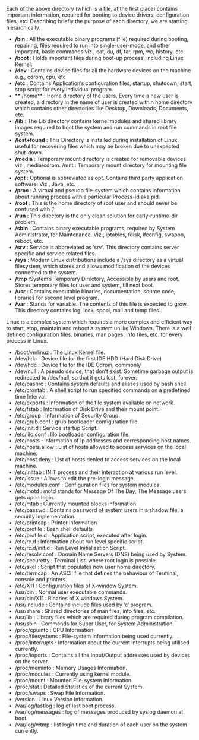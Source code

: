 Each of the above directory (which is a file, at the first place) contains important information, required for booting to device drivers, configuration files, etc. Describing briefly the purpose of each directory, we are starting hierarchically.

* **/bin** : All the executable binary programs (file) required during booting, repairing, files required to run into single-user-mode, and other important, basic commands viz., cat, du, df, tar, rpm, wc, history, etc.
* **/boot** : Holds important files during boot-up process, including Linux Kernel.
* **/dev** : Contains device files for all the hardware devices on the machine e.g., cdrom, cpu, etc
* **/etc** : Contains Application’s configuration files, startup, shutdown, start, stop script for every individual program.
* ** /home** : Home directory of the users. Every time a new user is created, a directory in the name of user is created within home directory which contains other directories like Desktop, Downloads, Documents, etc.
* **/lib** : The Lib directory contains kernel modules and shared library images required to boot the system and run commands in root file system.
* **/lost+found** : This Directory is installed during installation of Linux, useful for recovering files which may be broken due to unexpected shut-down.
* **/media** : Temporary mount directory is created for removable devices viz., media/cdrom.
/mnt : Temporary mount directory for mounting file system.
* **/opt** : Optional is abbreviated as opt. Contains third party application software. Viz., Java, etc.
* **/proc** : A virtual and pseudo file-system which contains information about running process with a particular Process-id aka pid.
* **/root** : This is the home directory of root user and should never be confused with ‘/‘
* **/run** : This directory is the only clean solution for early-runtime-dir problem.
* **/sbin** : Contains binary executable programs, required by System Administrator, for Maintenance. Viz., iptables, fdisk, ifconfig, swapon, reboot, etc.
* **/srv** : Service is abbreviated as ‘srv‘. This directory contains server specific and service related files.
* **/sys** : Modern Linux distributions include a /sys directory as a virtual filesystem, which stores and allows modification of the devices connected to the system.
* **/tmp** :System’s Temporary Directory, Accessible by users and root. Stores temporary files for user and system, till next boot.
* **/usr** : Contains executable binaries, documentation, source code, libraries for second level program.
* **/var** : Stands for variable. The contents of this file is expected to grow. This directory contains log, lock, spool, mail and temp files.

Linux is a complex system which requires a more complex and efficient way to start, stop, maintain and reboot a system unlike Windows. There is a well defined configuration files, binaries, man pages, info files, etc. for every process in Linux.

* /boot/vmlinuz : The Linux Kernel file.
* /dev/hda : Device file for the first IDE HDD (Hard Disk Drive)
* /dev/hdc : Device file for the IDE Cdrom, commonly
* /dev/null : A pseudo device, that don’t exist. Sometime garbage output is redirected to /dev/null, so that it gets lost, forever.
* /etc/bashrc : Contains system defaults and aliases used by bash shell.
* /etc/crontab : A shell script to run specified commands on a predefined time Interval.
* /etc/exports : Information of the file system available on network.
* /etc/fstab : Information of Disk Drive and their mount point.
* /etc/group : Information of Security Group.
* /etc/grub.conf : grub bootloader configuration file.
* /etc/init.d : Service startup Script.
* /etc/lilo.conf : lilo bootloader configuration file.
* /etc/hosts : Information of Ip addresses and corresponding host names.
* /etc/hosts.allow : List of hosts allowed to access services on the local machine.
* /etc/host.deny : List of hosts denied to access services on the local machine.
* /etc/inittab : INIT process and their interaction at various run level.
* /etc/issue : Allows to edit the pre-login message.
* /etc/modules.conf : Configuration files for system modules.
* /etc/motd : motd stands for Message Of The Day, The Message users gets upon login.
* /etc/mtab : Currently mounted blocks information.
* /etc/passwd : Contains password of system users in a shadow file, a security implementation.
* /etc/printcap : Printer Information
* /etc/profile : Bash shell defaults
* /etc/profile.d : Application script, executed after login.
* /etc/rc.d : Information about run level specific script.
* /etc/rc.d/init.d : Run Level Initialisation Script.
* /etc/resolv.conf : Domain Name Servers (DNS) being used by System.
* /etc/securetty : Terminal List, where root login is possible.
* /etc/skel : Script that populates new user home directory.
* /etc/termcap : An ASCII file that defines the behaviour of Terminal, console and printers.
* /etc/X11 : Configuration files of X-window System.
* /usr/bin : Normal user executable commands.
* /usr/bin/X11 : Binaries of X windows System.
* /usr/include : Contains include files used by ‘c‘ program.
* /usr/share : Shared directories of man files, info files, etc.
* /usr/lib : Library files which are required during program compilation.
* /usr/sbin : Commands for Super User, for System Administration.
* /proc/cpuinfo : CPU Information
* /proc/filesystems : File-system Information being used currently.
* /proc/interrupts : Information about the current interrupts being utilised currently.
* /proc/ioports : Contains all the Input/Output addresses used by devices on the server.
* /proc/meminfo : Memory Usages Information.
* /proc/modules : Currently using kernel module.
* /proc/mount : Mounted File-system Information.
* /proc/stat : Detailed Statistics of the current System.
* /proc/swaps : Swap File Information.
* /version : Linux Version Information.
* /var/log/lastlog : log of last boot process.
* /var/log/messages : log of messages produced by syslog daemon at boot.
* /var/log/wtmp : list login time and duration of each user on the system currently.